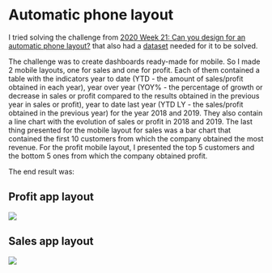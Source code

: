 # Automatic phone layout

I tried solving the challenge from [2020 Week 21: Can you design for an automatic phone layout?](http://www.workout-wednesday.com/2020w21/) that also had a [dataset](https://data.world/annjackson/20194-tableau-superstore) needed for it to be solved.

The challenge was to create dashboards ready-made for mobile. 
So I made 2 mobile layouts, one for sales and one for profit. Each of them contained a table with the indicators year to date (YTD - the amount of sales/profit obtained in each year), year over year (YOY% - the percentage of growth or decrease in sales or profit compared to the results obtained in the previous year in sales or profit), year to date last year (YTD LY - the sales/profit obtained in the previous year) for the year 2018 and 2019.
They also contain a line chart with the evolution of sales or profit in 2018 and 2019.
The last thing presented for the mobile layout for sales was a bar chart that contained the first 10 customers from which the company obtained the most revenue. For the profit mobile layout, I presented the top 5 customers and the bottom 5 ones from which the company obtained profit.

The end result was:

## Profit app layout

<img src='Profit app layout.png'>


## Sales app layout

<img src='Sales app layout.png'>

